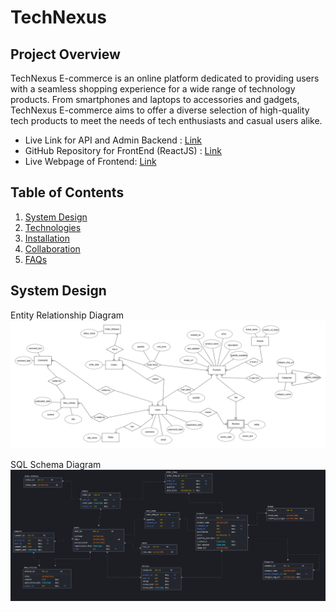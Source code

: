 # TechNexus

## Project Overview

TechNexus E-commerce is an online platform dedicated to providing users with a seamless shopping experience for a wide range of technology products. From smartphones and laptops to accessories and gadgets, TechNexus E-commerce aims to offer a diverse selection of high-quality tech products to meet the needs of tech enthusiasts and casual users alike.

* Live Link for API and Admin Backend : [Link](https://github.com/lurbh/TechNexus-Backend/tree/db_migrate)
* GitHub Repository for FrontEnd (ReactJS) : [Link](https://github.com/lurbh/TechNexus-Frontend)
* Live Webpage of Frontend: [Link](https://github.com/lurbh/TechNexus-Frontend)


## Table of Contents
1. [System Design](#system-design)
2. [Technologies](#technologies)
3. [Installation](#installation)
4. [Collaboration](#collaboration)
5. [FAQs](#faqs)

## System Design
Entity Relationship Diagram
![ERD Image](/ERD.png)

SQL Schema Diagram
![SQL Schema Diagram](/schema.png)
